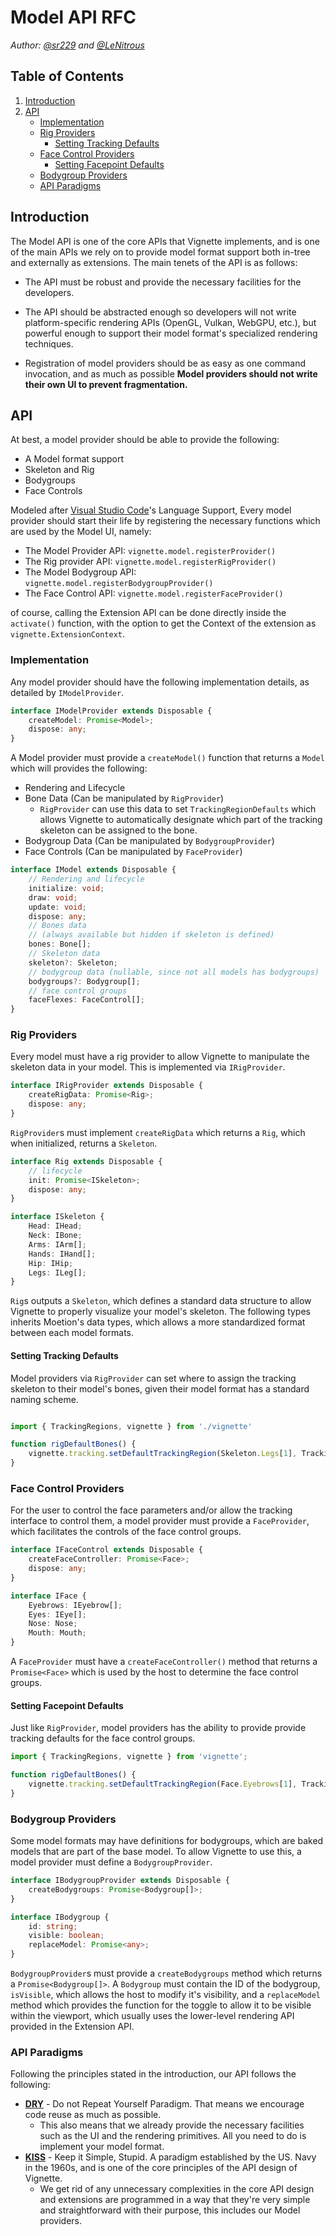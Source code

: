 # Model API RFC

*Author: [@sr229](https://git.io/sr229) and [@LeNitrous](https://github.com/LeNitrous)*

## Table of Contents

1. [Introduction](#Introduction)
2. [API](#API)
      - [Implementation](#Implementation)
      - [Rig Providers](#Rig-Providers)
         - [Setting Tracking Defaults](#setting-tracking-defaults)
      - [Face Control Providers](#Face-Control-Providers)
         - [Setting Facepoint Defaults](#setting-facepoint-defaults)
      - [Bodygroup Providers](#bodygroup-providers)
      - [API Paradigms](#API-Paradigms)


## Introduction

The Model API is one of the core APIs that Vignette implements, and is one of the main APIs we rely on to provide model format support both in-tree and externally as extensions. The main tenets of the API is as follows:

- The API must be robust and provide the necessary facilities for the developers.
- The API should be abstracted enough so developers will not write platform-specific rendering APIs (OpenGL, Vulkan, WebGPU, etc.), but powerful enough to support their model format's specialized rendering techniques.

- Registration of model providers should be as easy as one command invocation, and as much as possible **Model providers should not write their own UI to prevent fragmentation.**


## API

At best, a model provider should be able to provide the following:

- A Model format support
- Skeleton and Rig
- Bodygroups
- Face Controls

Modeled after [Visual Studio Code](https://code.visualstudio.com/api/language-extensions/overview)'s Language Support, Every model provider should start their life by registering the necessary functions which are used by the Model UI, namely:

- The Model Provider API: `vignette.model.registerProvider()`
- The Rig provider API: `vignette.model.registerRigProvider()`
- The Model Bodygroup API: `vignette.model.registerBodygroupProvider()`
- The Face Control API: `vignette.model.registerFaceProvider()`

of course, calling the Extension API can be done directly inside the `activate()` function, with the option to get the Context of the extension as `vignette.ExtensionContext`.

### Implementation

Any model provider should have the following implementation details, as detailed by `IModelProvider`.

```typescript
interface IModelProvider extends Disposable {
    createModel: Promise<Model>;
    dispose: any;
}
```

A Model provider must provide a `createModel()` function that returns a `Model` which will provides the following:

- Rendering and Lifecycle
- Bone Data (Can be manipulated by `RigProvider`)
    - `RigProvider` can use this data to set `TrackingRegionDefaults` which allows Vignette to automatically designate which part of the tracking skeleton can be assigned to the bone.
- Bodygroup Data (Can be manipulated by `BodygroupProvider`)
- Face Controls (Can be manipulated by `FaceProvider`)

```typescript
interface IModel extends Disposable {
    // Rendering and lifecycle
    initialize: void;
    draw: void;
    update: void;
    dispose: any;
    // Bones data
    // (always available but hidden if skeleton is defined)
    bones: Bone[];
    // Skeleton data
    skeleton?: Skeleton;
    // bodygroup data (nullable, since not all models has bodygroups)
    bodygroups?: Bodygroup[];
    // face control groups
    faceFlexes: FaceControl[];
}
```

### Rig Providers

Every model must have a rig provider to allow Vignette to manipulate the skeleton data in your model. This is implemented via `IRigProvider`.

```typescript
interface IRigProvider extends Disposable {
    createRigData: Promise<Rig>;
    dispose: any;
}
```

`RigProvider`s must implement `createRigData` which returns a `Rig`, which when initialized, returns a `Skeleton`.

```typescript
interface Rig extends Disposable {
    // lifecycle
    init: Promise<ISkeleton>;
    dispose: any;
}
```

```typescript
interface ISkeleton {
    Head: IHead;
    Neck: IBone;
    Arms: IArm[];
    Hands: IHand[];
    Hip: IHip;
    Legs: ILeg[];
}
```

`Rig`s outputs a `Skeleton`, which defines a standard data structure to allow Vignette to properly visualize your model's skeleton. The following types inherits Moetion's data types, which allows a more standardized format between each model formats.

#### Setting Tracking Defaults

Model providers via `RigProvider` can set where to assign the tracking skeleton to their model's bones, given their model format has a standard naming scheme. 

```typescript

import { TrackingRegions, vignette } from './vignette'

function rigDefaultBones() {
    vignette.tracking.setDefaultTrackingRegion(Skeleton.Legs[1], TrackingRegions.Legs[1]);
}

```

### Face Control Providers

For the user to control the face parameters and/or allow the tracking interface to control them, a model provider must provide a `FaceProvider`, which facilitates the controls of the face control groups.

```typescript
interface IFaceControl extends Disposable {
    createFaceController: Promise<Face>;
    dispose: any;
}
```

```typescript
interface IFace {
    Eyebrows: IEyebrow[];
    Eyes: IEye[];
    Nose: Nose;
    Mouth: Mouth;
}
```

A `FaceProvider` must have a `createFaceController()` method that returns a `Promise<Face>` which is used by the host to determine the face control groups.

#### Setting Facepoint Defaults

Just like `RigProvider`, model providers has the ability to provide provide tracking defaults for the face control groups.

```typescript
import { TrackingRegions, vignette } from 'vignette';

function rigDefaultBones() {
    vignette.tracking.setDefaultTrackingRegion(Face.Eyebrows[1], TrackingRegions.FaceRegions.Eyebrows[1]);
}
```

### Bodygroup Providers

Some model formats may have definitions for bodygroups, which are baked models that are part of the base model. To allow Vignette to use this, a model provider must define a `BodygroupProvider`.

```typescript
interface IBodygroupProvider extends Disposable {
    createBodygroups: Promise<Bodygroup[]>;
}
```
```typescript
interface IBodygroup {
    id: string;
    visible: boolean;
    replaceModel: Promise<any>;
}
```
`BodygroupProvider`s must provide a `createBodygroups` method which returns a `Promise<Bodygroup[]>`. A `Bodygroup` must contain the ID of the bodygroup, `isVisible`, which allows the host to modify it's visibility, and a `replaceModel` method which provides the function for the toggle to allow it to be visible within the viewport, which usually uses the lower-level rendering API provided in the Extension API.


### API Paradigms

Following the principles stated in the introduction, our API follows the following:
  - [**DRY**](https://en.wikipedia.org/wiki/Don%27t_repeat_yourself) - Do not Repeat Yourself Paradigm. That means we encourage code reuse as much as possible.
      - This also means that we already provide the necessary facilities such as the UI and the rendering primitives. All you need to do is implement your model format.
   - [**KISS**](https://en.wikipedia.org/wiki/KISS_principle) - Keep it Simple, Stupid. A paradigm established by the US. Navy in the 1960s, and is one of the core principles of the API design of Vignette. 
      - We get rid of any unnecessary complexities in the core API design and extensions are programmed in a way that they're very simple and straightforward with their purpose, this includes our Model providers.
